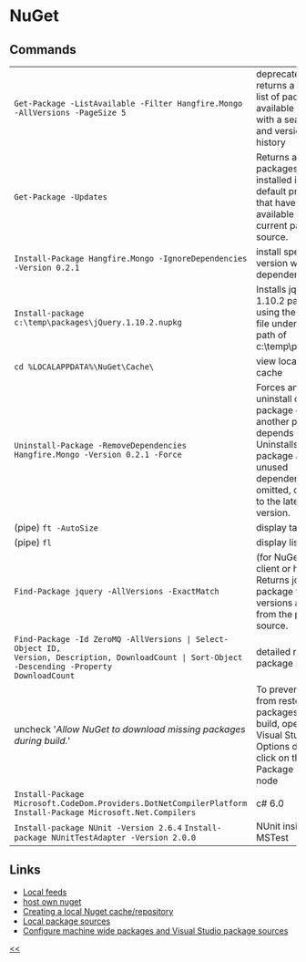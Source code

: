 # NuGet

## Commands

|  |  |
|------------------------------------------------------------------------------------------------------------------------------------------------|---------------------------------------------------------------------------------------------------------------------------------------------------------------------------|
| `Get-Package -ListAvailable -Filter Hangfire.Mongo -AllVersions -PageSize 5` | deprecated, returns a paged list of packages available online, with a search term and version history |
| `Get-Package -Updates` | Returns a list of packages installed in the default project that have updates available in the current package source. |
| `Install-Package Hangfire.Mongo -IgnoreDependencies -Version 0.2.1` | install specific version without dependencies |
| `Install-package c:\temp\packages\jQuery.1.10.2.nupkg` | Installs jquery 1.10.2 package, using the .nupkg file under local path of c:\temp\packages. |
| `cd %LOCALAPPDATA%\NuGet\Cache\` | view local nupkg cache |
| `Uninstall-Package -RemoveDependencies Hangfire.Mongo -Version 0.2.1 -Force` | Forces an uninstall of the package even if another package depends on it. Uninstalls the package and its unused dependencies. If omitted, defaults to the latest version. |
| (pipe) `ft -AutoSize` | display tabular |
| (pipe) `fl` | display list details |
| `Find-Package jquery -AllVersions -ExactMatch` | (for NuGet 3.0 client or higher) Returns jquery package with all versions available from the package source. |
| <code>Find-Package -Id ZeroMQ -AllVersions &#124; Select-Object ID, Version, Description, DownloadCount &#124; Sort-Object -Descending -Property DownloadCount</code> | detailed relevant package search |
| uncheck '_Allow NuGet to download missing packages during build._' | To prevent NuGet from restoring packages during build, open the Visual Studio Options dialog, click on the Package Manager node |
| `Install-Package Microsoft.CodeDom.Providers.DotNetCompilerPlatform` `Install-Package Microsoft.Net.Compilers` | c# 6.0 |
| `Install-package NUnit -Version 2.6.4` `Install-package NUnitTestAdapter -Version 2.0.0` | NUnit inside MSTest |


## Links
- [Local feeds](https://docs.microsoft.com/ro-ro/nuget/hosting-packages/local-feeds)
- [host own nuget](https://docs.microsoft.com/ro-ro/nuget/hosting-packages/overview)
- [Creating a local Nuget cache/repository](https://joshilewis.wordpress.com/2012/01/13/creating-a-local-nuget-cacherepository/)
- [Local package sources](http://stackoverflow.com/questions/28592693/adding-nuget-package-sources-to-visual-studio-by-script) 
- [Configure machine wide packages and Visual Studio package sources](https://docs.microsoft.com/en-us/nuget/consume-packages/configuring-nuget-behavior)


[<<](https://github.com/illegitimis/Tutorial/)
